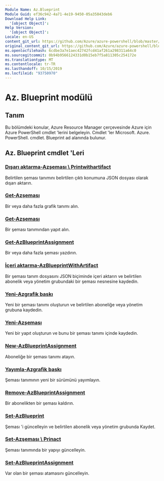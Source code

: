 ```yaml
---
Module Name: Az.Blueprint
Module Guid: ef36c942-4a71-4e19-9450-05a35843deb6
Download Help Link:
  '[object Object]': 
Help Version:
  '[object Object]': 
Locale: en-US
content_git_url: https://github.com/Azure/azure-powershell/blob/master/src/Blueprint/Blueprint/help/Az.Blueprint.md
original_content_git_url: https://github.com/Azure/azure-powershell/blob/master/src/Blueprint/Blueprint/help/Az.Blueprint.md
ms.openlocfilehash: 6cdbe3a7e1aec42742fcd41af261a298311a64c0
ms.sourcegitcommit: 0b94b9566124331d0b15eb7f5a811305c254172e
ms.translationtype: MT
ms.contentlocale: tr-TR
ms.lasthandoff: 10/15/2019
ms.locfileid: "93750970"
---
```

# Az. Blueprint modülü
## Tanım
Bu bölümdeki konular, Azure Resource Manager çerçevesinde Azure için Azure PowerShell cmdlet 'lerini belgeleyin. Cmdlet 'ler Microsoft. Azure. PowerShell. cmdlet. Blueprint ad alanında bulunur.

## Az. Blueprint cmdlet 'Leri
### [Dışarı aktarma-Azşeması \ Printwithartifact](Export-AzBlueprintWithArtifact.md)
Belirtilen şeması tanımını belirtilen çıktı konumuna JSON dosyası olarak dışarı aktarın. 

### [Get-Azşeması](Get-AzBlueprint.md)
Bir veya daha fazla grafik tanımı alın.

### [Get-Azşeması](Get-AzBlueprintArtifact.md)
Bir şeması tanımından yapıt alın.

### [Get-AzBlueprintAssignment](Get-AzBlueprintAssignment.md)
Bir veya daha fazla şeması yazdırın.

### [İçeri aktarma-AzBlueprintWithArtifact](Import-AzBlueprintWithArtifact.md)
Bir şeması tanım dosyasını JSON biçiminde içeri aktarın ve belirtilen abonelik veya yönetim grubundaki bir şeması nesnesine kaydedin.

### [Yeni-Azgrafik baskı](New-AzBlueprint.md)
Yeni bir şeması tanımı oluşturun ve belirtilen aboneliğe veya yönetim grubuna kaydedin.

### [Yeni-Azşeması](New-AzBlueprintArtifact.md)
Yeni bir yapıt oluşturun ve bunu bir şeması tanımı içinde kaydedin.

### [New-AzBlueprintAssignment](New-AzBlueprintAssignment.md)
Aboneliğe bir şeması tanımı atayın.

### [Yayımla-Azgrafik baskı](Publish-AzBlueprint.md)
Şeması tanımının yeni bir sürümünü yayımlayın.

### [Remove-AzBlueprintAssignment](Remove-AzBlueprintAssignment.md)
Bir abonelikten bir şeması kaldırın.

### [Set-AzBlueprint](Set-AzBlueprint.md)
Şeması 'i güncelleyin ve belirtilen abonelik veya yönetim grubunda Kaydet.

### [Set-Azşeması \ Prinact](Set-AzBlueprintArtifact.md)
Şeması tanımında bir yapıyı güncelleyin.

### [Set-AzBlueprintAssignment](Set-AzBlueprintAssignment.md)
Var olan bir şeması atamasını güncelleyin.


